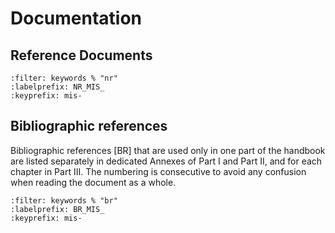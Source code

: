 # Documentation

## Reference Documents

```{bibliography}
:filter: keywords % "nr"
:labelprefix: NR_MIS_
:keyprefix: mis-
```

## Bibliographic references

Bibliographic references [BR] that are used only in one part of the handbook are listed separately in dedicated Annexes of Part I and Part II, and for each chapter in Part III. The numbering is consecutive to avoid any confusion when reading the document as a whole.

```{bibliography}
:filter: keywords % "br" 
:labelprefix: BR_MIS_
:keyprefix: mis-
```
